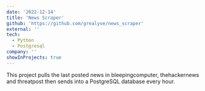 ```yaml
---
date: '2022-12-14'
title: 'News Scraper'
github: 'https://github.com/grealyve/news_scraper'
external: ''
tech:
  - Python
  - Postgresql
company: ''
showInProjects: true
---
```


This project pulls the last posted news in bleepingcomputer, thehackernews and threatpost then sends into a PostgreSQL database every hour.
